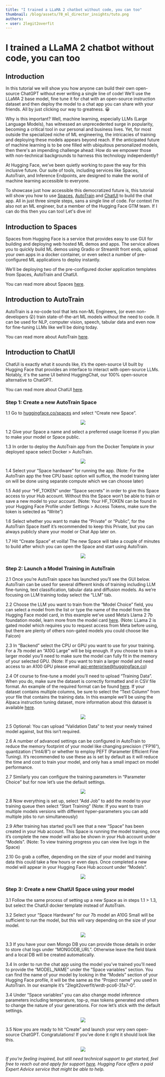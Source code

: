 ```yaml
---
title: "I trained a LLaMA 2 chatbot without code, you can too"
thumbnail: /blog/assets/78_ml_director_insights/tuto.png
authors:
- user: 2legit2overfit
---
```


<!-- {blog_metadata} -->
<!-- {authors} -->

# I trained a LLaMA 2 chatbot without code, you can too

## Introduction

In this tutorial we will show you how anyone can build their own open-source ChatGPT without ever writing a single line of code! We’ll use the LLaMA 2 base model, fine tune it for chat with an open-source instruction dataset and then deploy the model to a chat app you can share with your friends. All by just clicking our way to greatness. 😀
  
Why is this important? Well, machine learning, especially LLMs (Large Language Models), has witnessed an unprecedented surge in popularity, becoming a critical tool in our personal and business lives. Yet, for most outside the specialized niche of ML engineering, the intricacies of training and deploying these models appears beyond reach. If the anticipated future of machine learning is to be one filled with ubiquitous personalized models, then there's an impending challenge ahead: How do we empower those with non-technical backgrounds to harness this technology independently?

At Hugging Face, we’ve been quietly working to pave the way for this inclusive future. Our suite of tools, including services like Spaces, AutoTrain, and Inference Endpoints, are designed to make the world of machine learning accessible to everyone.

To showcase just how accessible this democratized future is, this tutorial will show you how to use [Spaces](https://huggingface.co/Spaces), [AutoTrain](https://huggingface.co/autotrain) and [ChatUI](https://huggingface.co/inference-endpoints) to build the chat app. All in just three simple steps, sans a single line of code. For context I’m also not an ML engineer, but a member of the Hugging Face GTM team. If I can do this then you can too! Let's dive in!

## Introduction to Spaces

Spaces from Hugging Face is a service that provides easy to use GUI for building and deploying web hosted ML demos and apps. The service allows you to quickly build ML demos using Gradio or Streamlit front ends, upload your own apps in a docker container, or even select a number of pre-configured ML applications to deploy instantly. 

We’ll be deploying two of the pre-configured docker application templates from Spaces, AutoTrain and ChatUI.

You can read more about Spaces [here](https://huggingface.co/docs/hub/spaces).

## Introduction to AutoTrain

AutoTrain is a no-code tool that lets non-ML Engineers, (or even non-developers 😮) train state-of-the-art ML models without the need to code. It can be used for NLP, computer vision, speech, tabular data and even now for fine-tuning LLMs like we’ll be doing today. 

You can read more about AutoTrain [here](https://huggingface.co/docs/autotrain/index).

## Introduction to ChatUI

ChatUI is exactly what it sounds like, it’s the open-source UI built by Hugging Face that provides an interface to interact with open-source LLMs. Notably, it's the same UI behind HuggingChat, our 100% open-source alternative to ChatGPT.

You can read more about ChatUI [here](https://github.com/huggingface/chat-ui).


### Step 1: Create a new AutoTrain Space

1.1 Go to [huggingface.co/spaces](https://huggingface.co/docs/hub/spaces) and select “Create new Space”.

<p align="center">
    <img src="/blog/assets/78_ml_director_tuto1.png"><br>
</p>

1.2 Give your Space a name and select a preferred usage license if you plan to make your model or Space public.

1.3 In order to deploy the AutoTrain app from the Docker Template in your deployed space select Docker > AutoTrain.


<p align="center">
    <img src="/blog/assets/78_ml_director_tuto2.png"><br>
</p>

1.4 Select your “Space hardware” for running the app. (Note: For the AutoTrain app the free CPU basic option will suffice, the model training later on will be done using separate compute which we can choose later)

1.5 Add your “HF_TOKEN” under “Space secrets” in order to give this Space access to your Hub account. Without this the Space won’t be able to train or save a new model to your account. (Note: Your HF_TOKEN can be found in your Hugging Face Profile under Settings > Access Tokens, make sure the token is selected as “Write”)

1.6 Select whether you want to make the “Private” or “Public”, for the AutoTrain Space itself it’s recommended to keep this Private, but you can always publicly share your model or Chat App later on.

1.7 Hit “Create Space” et voilla! The new Space will take a couple of minutes to build after which you can open the Space and start using AutoTrain.


<p align="center">
    <img src="/blog/assets/78_ml_director_tuto3.png"><br>
</p>

### Step 2: Launch a Model Training in AutoTrain

2.1 Once you’re AutoTrain space has launched you’ll see the GUI below. AutoTrain can be used for several different kinds of training including LLM fine-tuning, text classification, tabular data and diffusion models. As we’re focusing on LLM training today select the “LLM” tab.

2.2 Choose the LLM you want to train from the “Model Choice” field, you can select a model from the list or type the name of the model from the Hugging Face model card, in this example we’ve used Meta’s Llama 2 7b foundation model, learn more from the model card [here](https://huggingface.co/meta-llama/Llama-2-7b-hf). (Note: LLama 2 is gated model which requires you to request access from Meta before using, but there are plenty of others non-gated models you could choose like Falcon)

2.3 In “Backend” select the CPU or GPU you want to use for your training. For a 7b model an “A10G Large” will be big enough. If you choose to train a larger model you’ll need to make sure the model can fully fit in the memory of your selected GPU.  (Note: If you want to train a larger model and need access to an A100 GPU please email api-enterprise@huggingface.co)

2.4 Of course to fine-tune a model you’ll need to upload “Training Data”. When you do, make sure the dataset is correctly formatted and in CSV file format. An example of the required format can be found [here](https://huggingface.co/docs/autotrain/main/en/llm_finetuning). If your dataset contains multiple columns, be sure to select the “Text Column” from your file that contains the training data. In this example we’ll be using the Alpaca instruction tuning dataset, more information about this dataset is available [here](https://huggingface.co/datasets/tatsu-lab/alpaca).

<p align="center">
    <img src="/blog/assets/78_ml_director_tuto4.png"><br>
</p>

2.5 Optional: You can upload “Validation Data” to test your newly trained model against, but this isn’t required.

2.6 A number of advanced settings can be configured in AutoTrain to reduce the memory footprint of your model like changing precision (“FP16”), quantization (“Int4/8”) or whether to employ PEFT (Parameter Efficient Fine Tuning). It’s recommended to use these as is set by default as it will reduce the time and cost to train your model, and only has a small impact on model performance.

2.7 Similarly you can configure the training parameters in “Parameter Choice” but for now let’s use the default settings.


<p align="center">
    <img src="/blog/assets/78_ml_director_tuto5.png"><br>
</p>

2.8 Now everything is set up, select “Add Job” to add the model to your training queue then select “Start Training” (Note: If you want to train multiple models versions with different hyper-parameters you can add multiple jobs to run simultaneously)

2.9 After training has started you’ll see that a new “Space” has been created in your Hub account. This Space is running the model training, once it’s complete the new model will also be shown in your Hub account under “Models”. (Note: To view training progress you can view live logs in the Space)

2.10 Go grab a coffee, depending on the size of your model and training data this could take a few hours or even days. Once completed a new model will appear in your Hugging Face Hub account under “Models”.


<p align="center">
    <img src="/blog/assets/78_ml_director_tuto6.png"><br>
</p>

### Step 3: Create a new ChatUI Space using your model

3.1 Follow the same process of setting up a new Space as in steps 1.1 > 1.3, but select the ChatUI docker template instead of AutoTrain.

3.2 Select your “Space Hardware” for our 7b model an A10G Small will be sufficient to run the model, but this will vary depending on the size of your model.


<p align="center">
    <img src="/blog/assets/78_ml_director_tuto7.png"><br>
</p>

3.3 If you have your own Mongo DB you can provide those details in order to store chat logs under “MONGODB_URL”. Otherwise leave the field blank and a local DB will be created automatically.

3.4 In order to run the chat app using the model you’ve trained you’ll need to provide the “MODEL_NAME” under the “Space variables” section. You can find the name of your model by looking in the “Models” section of your Hugging Face profile, it will be the same as the “Project name” you used in AutoTrain. In our example it’s “2legit2overfit/wrdt-pco6-31a7-0”.

3.4 Under “Space variables” you can also change model inference parameters including temperature, top-p, max tokens generated and others to change the nature of your generations.  For now let’s stick with the default settings.


<p align="center">
    <img src="/blog/assets/78_ml_director_tuto8.png"><br>
</p>

3.5 Now you are ready to hit “Create” and launch your very own open-source ChatGPT. Congratulations! If you’ve done it right it should look like this.

<p align="center">
    <img src="/blog/assets/78_ml_director_tuto9.png"><br>
</p>


_If you’re feeling inspired, but still need technical support to get started, feel free to reach out and apply for support [here](https://huggingface.co/support#form). Hugging Face offers a paid Expert Advice service that might be able to help._
